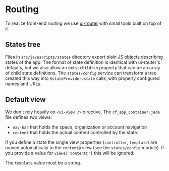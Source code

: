 Routing
=======

To realize front-end routing we use [ui-router][] with small tools built on top
of it.

[ui-router]: https://github.com/angular-ui/ui-router


## States tree

Files in `src/javascripts/states` directory export plain JS objects describing
states of the app. The format of state definition is identical with ui-router's
defaults, but we also allow an extra `children` property that can be an array
of child state definitions. The `states/config` service can transform a tree
created this way into `$stateProvider.state` calls, with properly configured
names and URLs.


## Default view

We don't rely heavily on `<ui-view />` directive. The `cf_app_container.jade`
file defines two views:

- `nav-bar` that holds the space, organization or account navigation
- `content` that holds the actual content controlled by the state.

If you define a state the single view properties (`controller`, `template`) are
moved automatically to the `content@` view (see the `states/config` module).
If you provide a value for `views['content@']` this will be ignored.

The `template` value must be a string.

